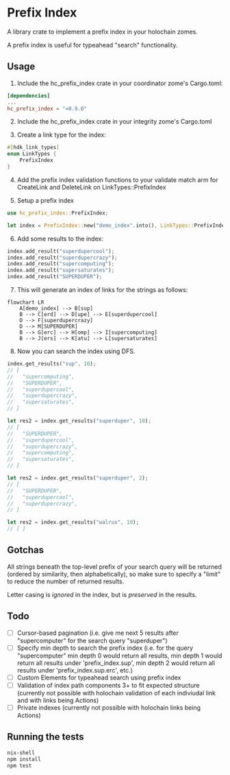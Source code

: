 # Prefix Index

A library crate to implement a prefix index in your holochain zomes.

A prefix index is useful for typeahead "search" functionality.

## Usage

1. Include the hc_prefix_index crate in your coordinator zome's Cargo.toml:

```toml
[dependencies]
...
hc_prefix_index = "=0.9.0"
```

2. Include the hc_prefix_index crate in your integrity zome's Cargo.toml

3. Create a link type for the index:
```rust
#[hdk_link_types]
enum LinkTypes {
    PrefixIndex
}
```

4. Add the prefix index validation functions to your validate match arm for CreateLink and DeleteLink on LinkTypes::PrefixIndex

5. Setup a prefix index

```rust
use hc_prefix_index::PrefixIndex;

let index = PrefixIndex::new("demo_index".into(), LinkTypes::PrefixIndex, 3, 3)?;
```

6. Add some results to the index:
```rust
index.add_result("superdupercool");
index.add_result("superdupercrazy");
index.add_result("supercomputing");
index.add_result("supersaturates");
index.add_result("SUPERDUPER");

```

7. This will generate an index of links for the strings as follows:

```mermaid
flowchart LR
    A[demo_index] --> B[sup]
    B --> C[erd] --> D[upe] --> E[superdupercool]
    D --> F[superdupercrazy]
    D --> M[SUPERDUPER]
    B --> G[erc] --> H[omp] --> I[supercomputing]
    B --> J[ers] --> K[atu] --> L[supersaturates]
```

8. Now you can search the index using DFS.
```rust
index.get_results("sup", 10);
// [
//   "supercomputing",
//   "SUPERDUPER",
//   "superdupercool",
//   "superdupercrazy",
//   "supersaturates",
// ]

let res2 = index.get_results("superduper", 10);
// [
//   "SUPERDUPER",
//   "superdupercool",
//   "superdupercrazy",
//   "supercomputing",
//   "supersaturates",
// ]

let res2 = index.get_results("superduper", 2);
// [
//   "SUPERDUPER",
//   "superdupercool",
//   "superdupercrazy",
// ]

let res2 = index.get_results("walrus", 10);
// [ ]
```

## Gotchas

All strings beneath the top-level prefix of your search query will be returned (ordered by similarity, then alphabetically), so make sure to specify a "limit" to reduce the number of returned results.

Letter casing is *ignored* in the index, but is *preserved* in the results.

## Todo
- [ ] Cursor-based pagination (i.e. give me next 5 results after "supercomputer" for the search query "superduper")
- [ ] Specify min depth to search the prefix index (i.e. for the query "supercomputer" min depth 0 would return all results, min depth 1 would return all results under 'prefix_index.sup', min depth 2 would return all results under 'prefix_index.sup.erc', etc.)
- [ ] Custom Elements for typeahead search using prefix index 
- [ ] Validation of index path components 3+ to fit expected structure (currently not possible with holochain validation of each indiviudal link and with links being Actions)
- [ ] Private indexes (currently not possible with holochain links being Actions)

## Running the tests

```bash
nix-shell
npm install
npm test
```
